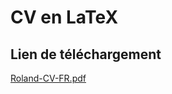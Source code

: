 # CV en LaTeX

## Lien de téléchargement
[Roland-CV-FR.pdf](https://github.com/RakanAD/CV-LaTeX-FR/files/11250233/Roland-CV-FR.pdf)
